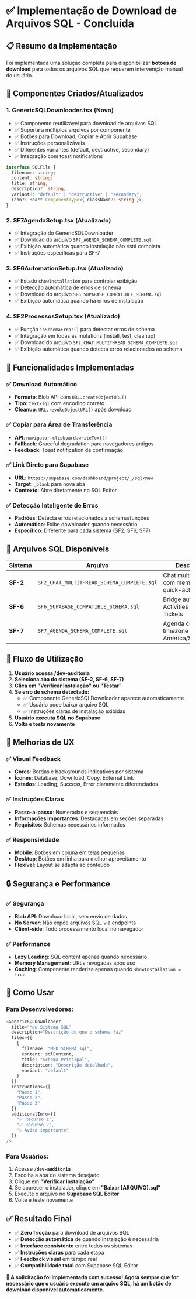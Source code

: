# ✅ Implementação de Download de Arquivos SQL - Concluída

## 📋 Resumo da Implementação

Foi implementada uma solução completa para disponibilizar **botões de download** para todos os arquivos SQL que requerem intervenção manual do usuário.

## 🔧 Componentes Criados/Atualizados

### 1. **GenericSQLDownloader.tsx** (Novo)

- ✅ Componente reutilizável para download de arquivos SQL
- ✅ Suporte a múltiplos arquivos por componente
- ✅ Botões para Download, Copiar e Abrir Supabase
- ✅ Instruções personalizáveis
- ✅ Diferentes variantes (default, destructive, secondary)
- ✅ Integração com toast notifications

```typescript
interface SQLFile {
  filename: string;
  content: string;
  title: string;
  description?: string;
  variant?: "default" | "destructive" | "secondary";
  icon?: React.ComponentType<{ className?: string }>;
}
```

### 2. **SF7AgendaSetup.tsx** (Atualizado)

- ✅ Integração do GenericSQLDownloader
- ✅ Download do arquivo `SF7_AGENDA_SCHEMA_COMPLETE.sql`
- ✅ Exibição automática quando instalação não está completa
- ✅ Instruções específicas para SF-7

### 3. **SF6AutomationSetup.tsx** (Atualizado)

- ✅ Estado `showInstallation` para controlar exibição
- ✅ Detecção automática de erros de schema
- ✅ Download do arquivo `SF6_SUPABASE_COMPATIBLE_SCHEMA.sql`
- ✅ Exibição automática quando há erros de instalação

### 4. **SF2ProcessosSetup.tsx** (Atualizado)

- ✅ Função `isSchemaError()` para detectar erros de schema
- ✅ Integração em todas as mutations (install, test, cleanup)
- ✅ Download do arquivo `SF2_CHAT_MULTITHREAD_SCHEMA_COMPLETE.sql`
- ✅ Exibição automática quando detecta erros relacionados ao schema

## 🎯 Funcionalidades Implementadas

### ✅ **Download Automático**

- **Formato**: Blob API com `URL.createObjectURL()`
- **Tipo**: `text/sql` com encoding correto
- **Cleanup**: `URL.revokeObjectURL()` após download

### ✅ **Copiar para Área de Transferência**

- **API**: `navigator.clipboard.writeText()`
- **Fallback**: Graceful degradation para navegadores antigos
- **Feedback**: Toast notification de confirmação

### ✅ **Link Direto para Supabase**

- **URL**: `https://supabase.com/dashboard/project/_/sql/new`
- **Target**: `_blank` para nova aba
- **Contexto**: Abre diretamente no SQL Editor

### ✅ **Detecção Inteligente de Erros**

- **Padrões**: Detecta erros relacionados a schema/funções
- **Automático**: Exibe downloader quando necessário
- **Específico**: Diferente para cada sistema (SF2, SF6, SF7)

## 📁 Arquivos SQL Disponíveis

| Sistema  | Arquivo                                    | Descrição                                     |
| -------- | ------------------------------------------ | --------------------------------------------- |
| **SF-2** | `SF2_CHAT_MULTITHREAD_SCHEMA_COMPLETE.sql` | Chat multi-thread com memória e quick-actions |
| **SF-6** | `SF6_SUPABASE_COMPATIBLE_SCHEMA.sql`       | Bridge automático Activities ↔ Tickets       |
| **SF-7** | `SF7_AGENDA_SCHEMA_COMPLETE.sql`           | Agenda com timezone América/São_Paulo         |

## 🔄 Fluxo de Utilização

1. **Usuário acessa /dev-auditoria**
2. **Seleciona aba do sistema (SF-2, SF-6, SF-7)**
3. **Clica em "Verificar Instalação" ou "Testar"**
4. **Se erro de schema detectado:**
   - ✅ Componente GenericSQLDownloader aparece automaticamente
   - ✅ Usuário pode baixar arquivo SQL
   - ✅ Instruções claras de instalação exibidas
5. **Usuário executa SQL no Supabase**
6. **Volta e testa novamente**

## 🎨 Melhorias de UX

### ✅ **Visual Feedback**

- **Cores**: Bordas e backgrounds indicativos por sistema
- **Ícones**: Database, Download, Copy, External Link
- **Estados**: Loading, Success, Error claramente diferenciados

### ✅ **Instruções Claras**

- **Passo-a-passo**: Numeradas e sequenciais
- **Informações importantes**: Destacadas em seções separadas
- **Requisitos**: Schemas necessários informados

### ✅ **Responsividade**

- **Mobile**: Botões em coluna em telas pequenas
- **Desktop**: Botões em linha para melhor aproveitamento
- **Flexível**: Layout se adapta ao conteúdo

## 🔒 Segurança e Performance

### ✅ **Segurança**

- **Blob API**: Download local, sem envio de dados
- **No Server**: Não expõe arquivos SQL via endpoints
- **Client-side**: Todo processamento local no navegador

### ✅ **Performance**

- **Lazy Loading**: SQL content apenas quando necessário
- **Memory Management**: URLs revogadas após uso
- **Caching**: Componente renderiza apenas quando `showInstallation = true`

## 📱 Como Usar

### **Para Desenvolvedores:**

```typescript
<GenericSQLDownloader
  title="Meu Sistema SQL"
  description="Descrição do que o schema faz"
  files={[
    {
      filename: "MEU_SCHEMA.sql",
      content: sqlContent,
      title: "Schema Principal",
      description: "Descrição detalhada",
      variant: "default"
    }
  ]}
  instructions={[
    "Passo 1",
    "Passo 2",
    "Passo 3"
  ]}
  additionalInfo={[
    "✅ Recurso 1",
    "✅ Recurso 2",
    "⚠️ Aviso importante"
  ]}
/>
```

### **Para Usuários:**

1. Acesse **`/dev-auditoria`**
2. Escolha a aba do sistema desejado
3. Clique em **"Verificar Instalação"**
4. Se aparecer o instalador, clique em **"Baixar [ARQUIVO].sql"**
5. Execute o arquivo no **Supabase SQL Editor**
6. Volte e teste novamente

## ✅ Resultado Final

- ✅ **Zero fricção** para download de arquivos SQL
- ✅ **Detecção automática** de quando instalação é necessária
- ✅ **Interface consistente** entre todos os sistemas
- ✅ **Instruções claras** para cada etapa
- ✅ **Feedback visual** em tempo real
- ✅ **Compatibilidade total** com Supabase SQL Editor

**🎉 A solicitação foi implementada com sucesso! Agora sempre que for necessário que o usuário execute um arquivo SQL, há um botão de download disponível automaticamente.**
